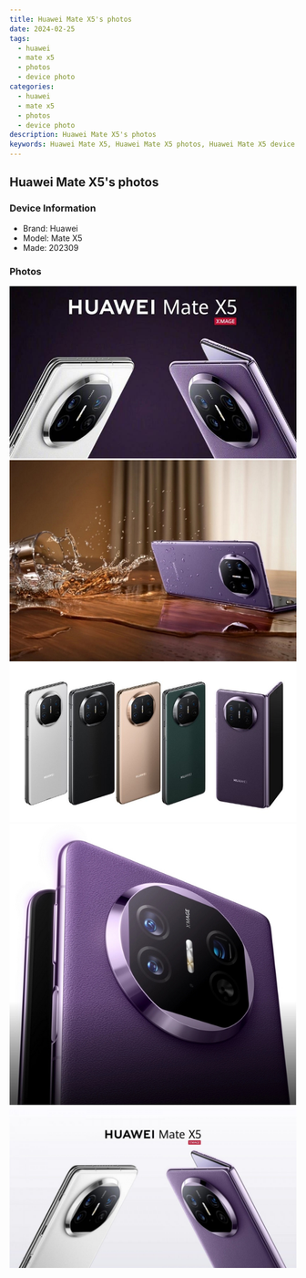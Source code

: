```yaml
---
title: Huawei Mate X5's photos
date: 2024-02-25
tags: 
  - huawei
  - mate x5
  - photos
  - device photo
categories: 
  - huawei
  - mate x5
  - photos
  - device photo
description: Huawei Mate X5's photos
keywords: Huawei Mate X5, Huawei Mate X5 photos, Huawei Mate X5 device photo
---
```


## Huawei Mate X5's photos

### Device Information

- Brand: Huawei
- Model: Mate X5
- Made: 202309

### Photos

![/images/best-assets/devices/huawei/huawei-mate-x5/1.jpg](/images/best-assets/devices/huawei/huawei-mate-x5/1.jpg)
![/images/best-assets/devices/huawei/huawei-mate-x5/2.jpg](/images/best-assets/devices/huawei/huawei-mate-x5/2.jpg)
![/images/best-assets/devices/huawei/huawei-mate-x5/3.jpg](/images/best-assets/devices/huawei/huawei-mate-x5/3.jpg)
![/images/best-assets/devices/huawei/huawei-mate-x5/4.jpg](/images/best-assets/devices/huawei/huawei-mate-x5/4.jpg)
![/images/best-assets/devices/huawei/huawei-mate-x5/5.jpg](/images/best-assets/devices/huawei/huawei-mate-x5/5.jpg)
